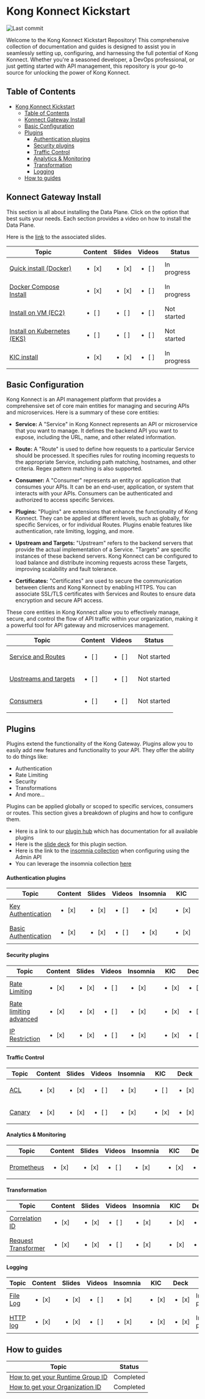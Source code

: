 # Kong Konnect Kickstart

![Last commit](https://img.shields.io/github/last-commit/irishtek-solutions/kong-konnect-inso)

Welcome to the Kong Konnect Kickstart Repository! This comprehensive collection of documentation and guides is designed to assist you in seamlessly setting up, configuring, and harnessing the full potential of Kong Konnect. Whether you're a seasoned developer, a DevOps professional, or just getting started with API management, this repository is your go-to source for unlocking the power of Kong Konnect.

## Table of Contents

- [Kong Konnect Kickstart](#kong-konnect-kickstart)
  - [Table of Contents](#table-of-contents)
  - [Konnect Gateway Install](#konnect-gateway-install)
  - [Basic Configuration](#basic-configuration)
  - [Plugins](#plugins)
      - [Authentication plugins](#authentication-plugins)
      - [Security plugins](#security-plugins)
      - [Traffic Control](#traffic-control)
      - [Analytics \& Monitoring](#analytics--monitoring)
      - [Transformation](#transformation)
      - [Logging](#logging)
  - [How to guides](#how-to-guides)

<!--
## Getting started with Kong Konnect

This section walks through getting started with Konnect and helps with understanding the basic components.

- Here is the [slide deck]() for this section


| Topic           | Content       | Slides        | Videos         | Status         |
|-----------------|---------------|---------------|----------------|----------------|
| [Overview of Kong Konnect](./getting-started/overview-konnect/) | <ul><li>  [x]  </li>     | <ul><li>  [x]  </li>   | <ul><li>  [ ]  </li>     | In progress
| [Architecture](./getting-started/konnect-architecture/) | <ul><li>  [x]  </li>     | <ul><li>  [x]  </li>   | <ul><li>  [ ]  </li>  | In progress
| [Register for Kong Konnect](./getting-started/register-for-konnect/) | <ul><li>  [x]  </li>    | <ul><li>  [x]  </li>   | <ul><li>  [ ]  </li>   |  In progress
| [Product walk-through](./getting-started/product-walk-through/) | <ul><li>  [x]  </li>    | <ul><li>  [x]  </li>   | <ul><li>  [ ]  </li>   |  In progress
| [Useful Resources](./getting-started/useful-resources/) | <ul><li>  [x]  </li>     | <ul><li>  [x]  </li>     | <ul><li>  [ ]  </li>   | In progress

## Organization Overview

- Here is the [slide deck](https://docs.google.com/presentation/d/1MSfHY3J8WrLgwGLsat4KcKFBXPTP1Td3vCtlLlbVJY4/edit?usp=sharing) for this section

| Topic           | Content       | Slides        | Videos         | Status         |
|-----------------|---------------|---------------|----------------|----------------|
| [Overview of Organization](./organization/overview-of-organization/) | <ul><li>  [ ]  </li>     | <ul><li>  [ ]  </li>     | <ul><li>  [ ]  </li>   | Not started
| [Create a new admin in Konnect](./organization/create-a-new-admin/) | <ul><li>  [ ]  </li>     | <ul><li>  [ ]  </li>     | <ul><li>  [ ]  </li>   | Not started
| [Sign up with SSO (OKTA)](./organization/sso-okta/) | <ul><li>  [ ]  </li>     | <ul><li>  [ ]  </li>     | <ul><li>  [ ]  </li>   | Not started

## Gateway Manager and Data plane 

| Topic           | Content       | Slides        | Videos         | Status         |
|-----------------|---------------|---------------|----------------|----------------|
| [Overview of Gateway Manager](./runtime-groups-runtime-instances/overview-runtime-groups/) | <ul><li>  [ ]  </li>     | <ul><li>  [ ]  </li>     | <ul><li>  [ ]  </li>   | Not started
| [How to create a Runtime group](./runtime-groups-runtime-instances/get-runtime-group-id/) | <ul><li>  [ ]  </li>     | <ul><li>  [ ]  </li>     | <ul><li>  [ ]  </li>   | Not started
-->
## Konnect Gateway Install

This section is all about installing the Data Plane. Click on the option that best suits your needs. Each section provides a video on how to install the Data Plane.

Here is the [link](https://docs.google.com/presentation/d/14ubtR1t_36_wPRLizdFudCoBze7MDgtJvwGXydY7FQ8/edit?usp=sharing) to the associated slides.

| Topic           | Content       | Slides        | Videos         | Status         |
|-----------------|---------------|---------------|----------------|----------------|
| [Quick install (Docker)](./install/quickstart-install/) | <ul><li>  [x]  </li>     | <ul><li>  [x]  </li>     | <ul><li>  [ ]  </li>   | In progress
| [Docker Compose Install](./install/docker-compose/) | <ul><li>  [x]  </li>     | <ul><li>  [x]  </li>     | <ul><li>  [ ]  </li>   | In progress
| [Install on VM (EC2)](./install/vm-install/) | <ul><li>  [ ]  </li>     | <ul><li>  [ ]  </li>     | <ul><li>  [ ]  </li>   | Not started
| [Install on Kubernetes (EKS)](./install/kubernetes-install/) | <ul><li>  [ ]  </li>     | <ul><li>  [ ]  </li>     | <ul><li>  [ ]  </li>   | Not started
| [KIC install](./install/kic-install/) | <ul><li>  [x]  </li>     | <ul><li>  [x]  </li>     | <ul><li>  [ ]  </li>   | In progress

## Basic Configuration


Kong Konnect is an API management platform that provides a comprehensive set of core main entities for managing and securing APIs and microservices. Here is a summary of these core entities:

- **Service:** A "Service" in Kong Konnect represents an API or microservice that you want to manage. It defines the backend API you want to expose, including the URL, name, and other related information.

- **Route:** A "Route" is used to define how requests to a particular Service should be processed. It specifies rules for routing incoming requests to the appropriate Service, including path matching, hostnames, and other criteria. Regex pattern matching is also supported.

- **Consumer:** A "Consumer" represents an entity or application that consumes your APIs. It can be an end-user, application, or system that interacts with your APIs. Consumers can be authenticated and authorized to access specific Services.

- **Plugins:** "Plugins" are extensions that enhance the functionality of Kong Konnect. They can be applied at different levels, such as globally, for specific Services, or for individual Routes. Plugins enable features like authentication, rate limiting, logging, and more.

- **Upstream and Targets:** "Upstream" refers to the backend servers that provide the actual implementation of a Service. "Targets" are specific instances of these backend servers. Kong Konnect can be configured to load balance and distribute incoming requests across these Targets, improving scalability and fault tolerance.

- **Certificates:** "Certificates" are used to secure the communication between clients and Kong Konnect by enabling HTTPS. You can associate SSL/TLS certificates with Services and Routes to ensure data encryption and secure API access.

These core entities in Kong Konnect allow you to effectively manage, secure, and control the flow of API traffic within your organization, making it a powerful tool for API gateway and microservices management.

| Topic           | Content       |  Videos         | Status         |
|-----------------|---------------|-----------------|----------------|
| [Service and Routes](./config/services-and-routes/) | <ul><li>  [ ]  </li>     | <ul><li>  [ ]  </li>     |  Not started
| [Upstreams and targets](./config/upstreams-targets/) | <ul><li>  [ ]  </li>    | <ul><li>  [ ]  </li>   | Not started
| [Consumers](./config/consumers/) | <ul><li>  [ ]  </li>     | <ul><li>  [ ]  </li>   | Not started

<!--
## Analytics
| Topic           | Content       | Slides        | Videos         | Status         |
|-----------------|---------------|---------------|----------------|----------------|
| [Overview of Analytics](./analytics/overview-analytics/) | <ul><li>  [ ]  </li>     | <ul><li>  [ ]  </li>     | <ul><li>  [ ]  </li>   | Not started
| [Create a report](./analytics/create-report/) | <ul><li>  [ ]  </li>     | <ul><li>  [ ]  </li>     | <ul><li>  [ ]  </li>   | Not started

## API Products

| Topic           | Content       | Slides        | Videos         | Status         |
|-----------------|---------------|---------------|----------------|----------------|
| [Overview of API Products](./api-products/api-products-overview/) | <ul><li>  [ ]  </li>     | <ul><li>  [ ]  </li>     | <ul><li>  [ ]  </li>   | Not started
| [Creating an API product](./api-products/creating-api-product/) | <ul><li>  [ ]  </li>     | <ul><li>  [ ]  </li>     | <ul><li>  [ ]  </li>   | Not started
-->

## Plugins

Plugins extend the functionality of the Kong Gateway. Plugins allow you to easily add new features and functionality to your API. They offer the ability to do things like: 

- Authentication
- Rate Limiting
- Security
- Transformations
- And more…

Plugins can be applied globally or scoped to specific services, consumers or routes. This section gives a breakdown of plugins and how to configure them. 

- Here is a link to our [plugin hub](https://docs.konghq.com/hub/) which has documentation for all available plugins
- Here is the [slide deck](https://docs.google.com/presentation/d/1Rl_bCmI0dSlw-ydvprb3UkZCFhllkkorwwOGqHc5At4/edit?usp=sharing) for this plugin section.
- Here is the link to the [insomnia collection](https://github.com/irishtek-solutions/kong-konnect-inso) when configuring using the Admin API
- You can leverage the insomnia collection [here](https://github.com/irishtek-solutions/kong-konnect-inso)
<!--
[![Using Insomnia](./images/activate.png)](https://youtu.be/ "First [PLUGIN NAME]")
-->

#### Authentication plugins

| Topic           | Content       | Slides        | Videos         | Insomnia       | KIC           | Deck           |Status         |
|-----------------|---------------|---------------|----------------|----------------|---------------|----------------|---------------|
| [Key Authentication](./plugins/authentication/key-authentication/) | <ul><li>  [x]  </li>  |  <ul><li>  [x]  </li>  | <ul><li>  [ ]  </li>     | <ul><li>  [x]  </li>     |<ul><li>  [x]  </li>   | <ul><li>  [x]  </li>   |In progress
| [Basic Authentication](./plugins/authentication/basic-authentication/) | <ul><li>  [x]  </li>     | <ul><li>  [x]  </li>  | <ul><li>  [ ]  </li>     |<ul><li>  [x]  </li>   | <ul><li>  [x]  </li>   | <ul><li>  [x]  </li>   | In progress

#### Security plugins

| Topic           | Content       | Slides        | Videos         |Insomnia        | KIC           |Deck           | Status         |
|-----------------|---------------|---------------|----------------|----------------|---------------|---------------|----------------|
| [Rate Limiting](./plugins/security/rate-limiting/) | <ul><li>  [x]  </li>     | <ul><li>  [x]  </li>     |  <ul><li>  [ ]  </li>  | <ul><li>  [x]  </li>     |<ul><li>  [x]  </li>     | <ul><li>  [x]  </li>   | In progress
| [Rate limiting advanced](./plugins/security/rate-limiting-adv/) | <ul><li>  [x]  </li>     | <ul><li>  [x]  </li>     |  <ul><li>  [ ]  </li>     |<ul><li>  [x]  </li>  | <ul><li>  [x]  </li>     | <ul><li>  [x]  </li>   | In progress
| [IP Restriction](./plugins/security/ip-restriction/) | <ul><li>  [x]  </li>     | <ul><li>  [x]  </li>  | <ul><li>  [ ]  </li>  | <ul><li>  [x]  </li>    | <ul><li>  [x]  </li>   | <ul><li>  [x]  </li>   | In progress

#### Traffic Control

| Topic           | Content       | Slides        | Videos         | Insomnia       | KIC            |Deck           |Status         |
|-----------------|---------------|---------------|----------------|----------------|----------------|---------------|---------------|
| [ACL](./plugins/traffic-control/acl/) | <ul><li>  [x]  </li>     | <ul><li>  [x]  </li>     | <ul><li>  [ ]  </li>     | <ul><li>  [x]  </li>     | <ul><li>  [ ]  </li>  |<ul><li>  [x]  </li>   | In progress
| [Canary](./plugins/traffic-control/canary/) | <ul><li>  [x]  </li>     | <ul><li>  [x]  </li>     |  <ul><li>  [ ]  </li>  | <ul><li>  [x]  </li>     |<ul><li>  [x]  </li>     |<ul><li>  [x]  </li>   | In progress


#### Analytics & Monitoring

| Topic           | Content       | Slides        | Videos         | Insomnia       | KIC            |Deck           |Status         |
|-----------------|---------------|---------------|----------------|----------------|----------------|---------------|---------------|
| [Prometheus](./plugins/analytics-monitoring/prometheus/) | <ul><li>  [x]  </li>     | <ul><li>  [x]  </li>     |  <ul><li>  [ ]  </li>  |<ul><li>  [x]  </li>     | <ul><li>  [x]  </li>     |<ul><li>  [x]  </li>   | In progress

#### Transformation

| Topic           | Content       | Slides        | Videos         | Insomnia       | KIC            |Deck           |Status         |
|-----------------|---------------|---------------|----------------|----------------|----------------|---------------|---------------|
| [Correlation ID](./plugins/transformation/correlation-id/) | <ul><li>  [x]  </li>     | <ul><li>  [x]  </li>     |  <ul><li>  [ ]  </li>  |<ul><li>  [x]  </li>     |<ul><li>  [x]  </li>     | <ul><li>  [x]  </li>   | In progress
| [Request Transformer](./plugins/transformation/req-transformer/) | <ul><li>  [x]  </li>     | <ul><li>  [x]  </li>     |  <ul><li>  [ ]  </li>  |<ul><li>  [x]  </li>     | <ul><li>  [x]  </li>     | <ul><li>  [x]  </li>   | In progress

#### Logging

| Topic           | Content       | Slides        | Videos         | Insomnia       | KIC            |Deck           | Status         |
|-----------------|---------------|---------------|----------------|----------------|----------------|---------------|----------------|
| [File Log](./plugins/logging/file-log/) | <ul><li>  [x]  </li>     | <ul><li>  [x]  </li>     | <ul><li>  [ ]  </li>     |  <ul><li>  [x]  </li>  |<ul><li>  [x]  </li>     |<ul><li>  [x]  </li>   | In progress
| [HTTP log](./plugins/logging/http-log/) | <ul><li>  [x]  </li>     | <ul><li>  [x]  </li>     |  <ul><li>  [ ]  </li>  | <ul><li>  [x]  </li>     | <ul><li>  [x]  </li>     |<ul><li>  [x]  </li>   | In progress


## How to guides

| Topic           | Status       |
|-----------------|---------------|
| [How to get your Runtime Group ID](./gateway-manager/get-runtime-group-id/) |  Completed  | 
| [How to get your Organization ID](./organization/get-konnect-org-id/)  | Completed  | 